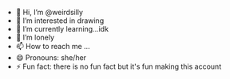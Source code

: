 - 👋 Hi, I’m @weirdsilly
- 👀 I’m interested in drawing
- 🌱 I’m currently learning...idk
- 💞️ I’m lonely 
- 📫 How to reach me ...
- 😄 Pronouns: she/her
- ⚡ Fun fact: there is no fun fact but it's fun making this account 
  

<!---
weirdsilly/weirdsilly is a ✨ special ✨ repository because its `README.md` (this file) appears on your GitHub profile.
You can click the Preview link to take a look at your changes.
--->
